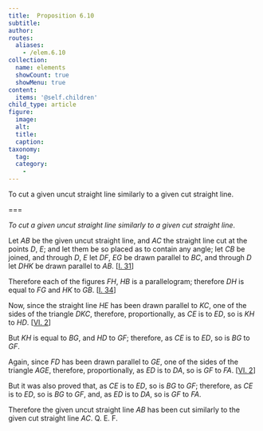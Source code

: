 ```yaml
---
title:  Proposition 6.10
subtitle: 
author:
routes:
  aliases:
    - /elem.6.10
collection:
  name: elements
  showCount: true
  showMenu: true
content:
  items: '@self.children'
child_type: article
figure:
  image:
  alt:
  title:
  caption:
taxonomy:
  tag:
  category:
    - 
---
```


<p><emph>To cut a given uncut straight line similarly to a given cut straight line</emph>. </p>

===

<p><em>To cut a given uncut straight line similarly to a given cut straight line</em>. </p>

<p>Let <em>AB</em> be the given uncut straight line, and <em>AC</em> the straight line cut at the points <em>D</em>, <em>E</em>; and let them be so placed as to contain any angle; let <em>CB</em> be joined, and through <em>D</em>, <em>E</em> let <em>DF</em>, <em>EG</em> be drawn parallel to <em>BC</em>, and through <em>D</em> let <em>DHK</em> be drawn parallel to <em>AB</em>. [<a href="/elem.1.31">I. 31</a>] 
      </p>

<p>Therefore each of the figures <em>FH</em>, <em>HB</em> is a parallelogram; therefore <em>DH</em> is equal to <em>FG</em> and <em>HK</em> to <em>GB</em>. [<a href="/elem.1.34">I. 34</a>] </p>

<p>Now, since the straight line <em>HE</em> has been drawn parallel to <em>KC</em>, one of the sides of the triangle <em>DKC</em>, therefore, proportionally, as <em>CE</em> is to <em>ED</em>, so is <em>KH</em> to <em>HD</em>. [<a href="/elem.6.2">VI. 2</a>] <pb n="214"/></p>

<p>But <em>KH</em> is equal to <em>BG</em>, and <em>HD</em> to <em>GF</em>; therefore, as <em>CE</em> is to <em>ED</em>, so is <em>BG</em> to <em>GF</em>. </p>

<p>Again, since <em>FD</em> has been drawn parallel to <em>GE</em>, one of the sides of the triangle <em>AGE</em>, therefore, proportionally, as <em>ED</em> is to <em>DA</em>, so is <em>GF</em> to <em>FA</em>. [<a href="/elem.6.2">VI. 2</a>] </p>

<p>But it was also proved that, <span class="center">as <em>CE</em> is to <em>ED</em>, so is <em>BG</em> to <em>GF</em>; therefore, as <em>CE</em> is to <em>ED</em>, so is <em>BG</em> to <em>GF</em>, and, as <em>ED</em> is to <em>DA</em>, so is <em>GF</em> to <em>FA</em>.</span>
      </p>

<p>Therefore the given uncut straight line <em>AB</em> has been cut similarly to the given cut straight line <em>AC</em>. Q. E. F.</p>

